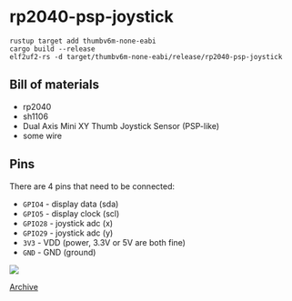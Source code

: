 # rp2040-psp-joystick

```
rustup target add thumbv6m-none-eabi
cargo build --release
elf2uf2-rs -d target/thumbv6m-none-eabi/release/rp2040-psp-joystick
```

## Bill of materials

- rp2040
- sh1106
- Dual Axis Mini XY Thumb Joystick Sensor (PSP-like)
- some wire

## Pins

There are 4 pins that need to be connected:

- `GPIO4` - display data (sda)
- `GPIO5` - display clock (scl)
- `GPIO28` - joystick adc (x)
- `GPIO29` - joystick adc (y)
- `3V3` - VDD (power, 3.3V or 5V are both fine)
- `GND` - GND (ground)

![](https://www.waveshare.com/img/devkit/RP2040-Zero/RP2040-Zero-details-7.jpg)

[Archive](https://web.archive.org/web/20241228234716if_/https://www.waveshare.com/img/devkit/RP2040-Zero/RP2040-Zero-details-7.jpg)
